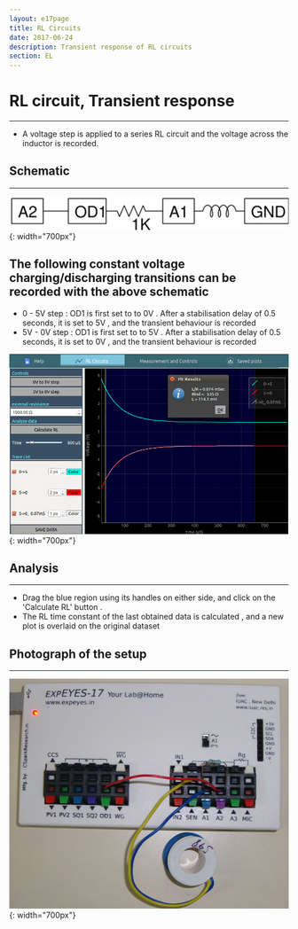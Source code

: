 ```yaml
---
layout: e17page
title: RL Circuits
date: 2017-06-24
description: Transient response of RL circuits
section: EL
---
```


# RL circuit, Transient response
___
- A voltage step is applied to a series RL circuit and the voltage across
the inductor is recorded.

## Schematic
___
![](images/schematics/RLcircuit.svg){: width="700px"}

## The following constant voltage charging/discharging transitions can be recorded with the above schematic
+ 0 - 5V step : OD1 is first set to to 0V . After a stabilisation delay of 0.5 seconds, it is set to 5V , and the transient behaviour is recorded
+ 5V - 0V step : OD1 is first set to to 5V . After a stabilisation delay of 0.5 seconds, it is set to 0V , and the transient behaviour is recorded

![](images/screenshots/RLcircuit.png){: width="700px"}

## Analysis
___

- Drag the blue region using its handles on either side, and click on the 'Calculate RL' button . 
- The RL time constant of the last obtained data is calculated , and a new plot is overlaid on the original dataset

## Photograph of the setup 
___

![](images/photographs/RLcircuit.jpg){: width="700px"}
